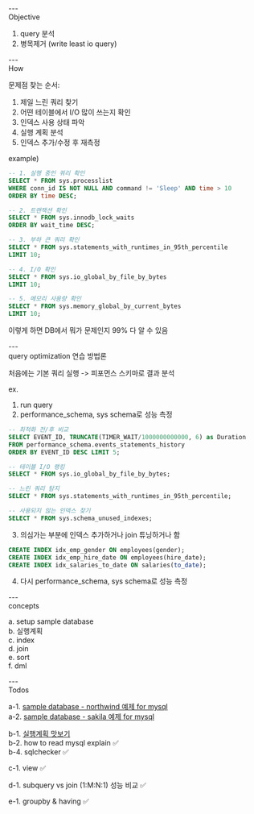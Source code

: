 ---\
Objective


1. query 분석 
2. 병목제거 (write least io query)


---\
How


문제점 찾는 순서:

1. 제일 느린 쿼리 찾기
2. 어떤 테이블에서 I/O 많이 쓰는지 확인
3. 인덱스 사용 상태 파악
4. 실행 계획 분석
5. 인덱스 추가/수정 후 재측정


example)

```sql
-- 1. 실행 중인 쿼리 확인
SELECT * FROM sys.processlist
WHERE conn_id IS NOT NULL AND command != 'Sleep' AND time > 10
ORDER BY time DESC;

-- 2. 트랜잭션 확인
SELECT * FROM sys.innodb_lock_waits
ORDER BY wait_time DESC;

-- 3. 부하 큰 쿼리 확인
SELECT * FROM sys.statements_with_runtimes_in_95th_percentile
LIMIT 10;

-- 4. I/O 확인
SELECT * FROM sys.io_global_by_file_by_bytes
LIMIT 10;

-- 5. 메모리 사용량 확인
SELECT * FROM sys.memory_global_by_current_bytes
LIMIT 10;
```

이렇게 하면 DB에서 뭐가 문제인지 99% 다 알 수 있음



---\
query optimization 연습 방법론 


처음에는 기본 쿼리 실행 -> 피포먼스 스키마로 결과 분석


ex.
1. run query
2. performance_schema, sys schema로 성능 측정 
```sql
-- 최적화 전/후 비교
SELECT EVENT_ID, TRUNCATE(TIMER_WAIT/1000000000000, 6) as Duration
FROM performance_schema.events_statements_history
ORDER BY EVENT_ID DESC LIMIT 5;

-- 테이블 I/O 랭킹
SELECT * FROM sys.io_global_by_file_by_bytes;

-- 느린 쿼리 탐지
SELECT * FROM sys.statements_with_runtimes_in_95th_percentile;

-- 사용되지 않는 인덱스 찾기
SELECT * FROM sys.schema_unused_indexes;
```
3. 의심가는 부분에 인덱스 추가하거나 join 튜닝하거나 함 
```sql
CREATE INDEX idx_emp_gender ON employees(gender);
CREATE INDEX idx_emp_hire_date ON employees(hire_date);
CREATE INDEX idx_salaries_to_date ON salaries(to_date);
```
4. 다시 performance_schema, sys schema로 성능 측정





---\
concepts


a. setup sample database\
b. 실행계획\
c. index\
d. join\
e. sort\
f. dml



---\
Todos


a-1. [sample database - northwind 예제 for mysql](https://www.geeksengine.com/database/sample/what-is-northwind-database.php)\
a-2. [sample database - sakila 예제 for mysql](https://dev.mysql.com/doc/sakila/en/sakila-structure.html)

b-1. [실행계획 맛보기](https://www.youtube.com/watch?v=_oRsPUqyr10&list=PL9hiYwOHVUQduJN7Pf_kOR8htpJU7K1H8&index=32&ab_channel=Jacob%27sLecture)\
b-2. how to read mysql explain :white_check_mark:\
b-4. sqlchecker :white_check_mark:

c-1. view :white_check_mark:

d-1. subquery vs join (1:M:N:1) 성능 비교 :white_check_mark:

e-1. groupby & having :white_check_mark:
